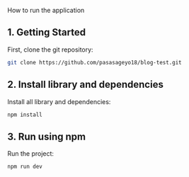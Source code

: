 How to run the application

## 1. Getting Started

First, clone the git repository:

```bash
git clone https://github.com/pasasageyo18/blog-test.git
```

## 2. Install library and dependencies

Install all library and dependencies:

```bash
npm install
```

## 3. Run using npm

Run the project:

```bash
npm run dev
```
